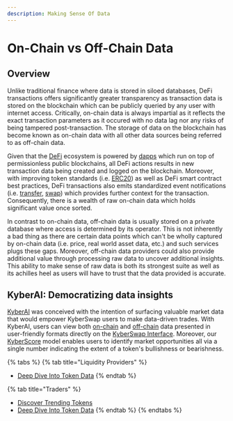 ```yaml
---
description: Making Sense Of Data
---
```


# On-Chain vs Off-Chain Data

## Overview

Unlike traditional finance where data is stored in siloed databases, DeFi transactions offers significantly greater transparency as transaction data is stored on the blockchain which can be publicly queried by any user with internet access. Critically, on-chain data is always impartial as it reflects the exact transaction parameters as it occured with no data lag nor any risks of being tampered post-transaction. The storage of data on the blockchain has become known as on-chain data with all other data sources being referred to as off-chain data.

Given that the [DeFi](../decentralized-finance/) ecosystem is powered by [dapps](draft-dapps.md) which run on top of permissionless public blockchains, all DeFi actions results in new transaction data being created and logged on the blockchain. Moreover, with improving token standards (i.e. [ERC20](https://ethereum.org/en/developers/docs/standards/tokens/erc-20/)) as well as DeFi smart contract best practices, DeFi transactions also emits standardized event notifications (i.e. [transfer](https://eips.ethereum.org/EIPS/eip-20#transfer-1), [swap](https://github.com/KyberNetwork/ks-classic-sc/blob/master/contracts/DMMPool.sol#L52)) which provides further context for the transaction. Consequently, there is a wealth of raw on-chain data which holds significant value once sorted.

In contrast to on-chain data, off-chain data is usually stored on a private database where access is determined by its operator. This is not inherently a bad thing as there are certain data points which can't be wholly captured by on-chain data (i.e. price, real world asset data, etc.) and such services plugs these gaps. Moreover, off-chain data providers could also provide additional value through processing raw data to uncover additional insights. This ability to make sense of raw data is both its strongest suite as well as its achilles heel as users will have to trust that the data provided is accurate.

## KyberAI: Democratizing data insights

[KyberAI](../../../kyberswap-solutions/kyberai/) was conceived with the intention of surfacing valuable market data that would empower KyberSwap users to make data-driven trades. With KyberAI, users can view both [on-chain](../../../kyberswap-solutions/kyberai/on-chain-indicators/) and [off-chain](../../../kyberswap-solutions/kyberai/technical-indicators/) data presented in user-friendly formats directly on the [KyberSwap Interface](../../../kyberswap-solutions/kyberswap-interface/). Moreover, our [KyberScore](../../../kyberswap-solutions/kyberai/kyberscore.md) model enables users to identify market opportunities all via a single number indicating the extent of a token's bullishness or bearishness.&#x20;

{% tabs %}
{% tab title="Liquidity Providers" %}
* [Deep Dive Into Token Data](../../../kyberswap-solutions/kyberai/user-guides/deep-dive-into-token-data.md)
{% endtab %}

{% tab title="Traders" %}
* [Discover Trending Tokens](../../../kyberswap-solutions/kyberai/user-guides/discover-promising-tokens.md)
* [Deep Dive Into Token Data](../../../kyberswap-solutions/kyberai/user-guides/deep-dive-into-token-data.md)
{% endtab %}
{% endtabs %}
